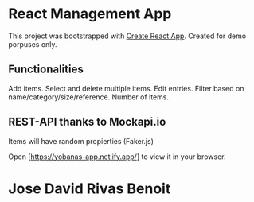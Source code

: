 # React Management App

This project was bootstrapped with
[Create React App](https://github.com/facebook/create-react-app).
Created for demo porpuses only.

## Functionalities

Add items.
Select and delete multiple items.
Edit entries.
Filter based on name/category/size/reference.
Number of items.

## REST-API thanks to Mockapi.io
Items will have random propierties (Faker.js)

Open [https://yobanas-app.netlify.app/] to view it in your
browser.

# Jose David Rivas Benoit
